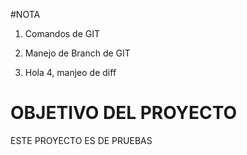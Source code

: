#NOTA
1. Comandos de GIT
2. Manejo de Branch de GIT

3. Hola
4, manjeo de diff

# OBJETIVO DEL PROYECTO

ESTE PROYECTO ES DE PRUEBAS